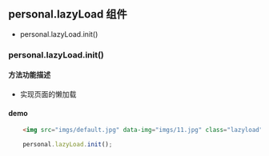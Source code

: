 ## personal.lazyLoad 组件
- personal.lazyLoad.init()

### personal.lazyLoad.init()
####  方法功能描述
- 实现页面的懒加载

#### demo
```html
    <img src="imgs/default.jpg" data-img="imgs/11.jpg" class="lazyload">
```

```javascript
    personal.lazyLoad.init();
```